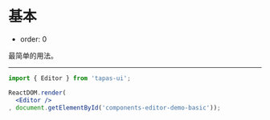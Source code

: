 # 基本

- order: 0

最简单的用法。

---

````jsx
import { Editor } from 'tapas-ui';

ReactDOM.render(
  <Editor />
, document.getElementById('components-editor-demo-basic'));
````
